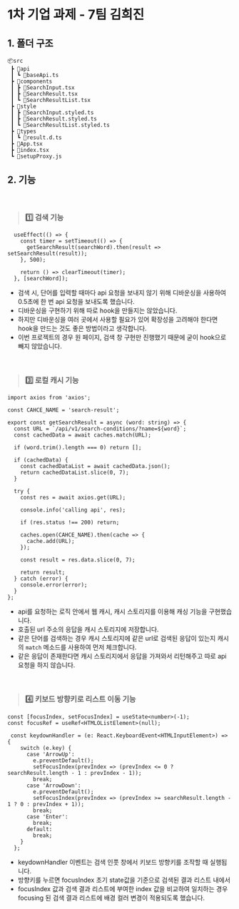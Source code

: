 # 1차 기업 과제 - 7팀 김희진

## 1. 폴더 구조
```
📦src
 ┣ 📂api
 ┃ ┗ 📜baseApi.ts
 ┣ 📂components
 ┃ ┣ 📜SearchInput.tsx
 ┃ ┣ 📜SearchResult.tsx
 ┃ ┗ 📜SearchResultList.tsx
 ┣ 📂style
 ┃ ┣ 📜SearchInput.styled.ts
 ┃ ┣ 📜SearchResult.styled.ts
 ┃ ┗ 📜SearchResultList.styled.ts
 ┣ 📂types
 ┃ ┗ 📜result.d.ts
 ┣ 📜App.tsx
 ┣ 📜index.tsx
 ┗ 📜setupProxy.js
```
## 2. 기능
<br />

> ### 1️⃣ 검색 기능


```tsx
  useEffect(() => {
    const timer = setTimeout(() => {
      getSearchResult(searchWord).then(result => setSearchResult(result));
    }, 500);

    return () => clearTimeout(timer);
  }, [searchWord]);
```
- 검색 시, 단어를 입력할 때마다 api 요청을 보내지 않기 위해 디바운싱을 사용하여
0.5초에 한 번 api 요청을 보내도록 했습니다.
- 디바운싱을 구현하기 위해 따로 hook을 만들지는 않았습니다. 
- 하지만 디바운싱을 여러 곳에서 사용할 필요가 있어 확장성을 고려해야 한다면 hook을 만드는 것도 좋은 방법이라고 생각합니다.
- 이번 프로젝트의 경우 원 페이지, 검색 창 구현만 진행했기 때문에 굳이 hook으로 빼지 않았습니다.

<br />

> ### 3️⃣ 로컬 캐시 기능

```tsx
import axios from 'axios';

const CAHCE_NAME = 'search-result';

export const getSearchResult = async (word: string) => {
  const URL = `/api/v1/search-conditions/?name=${word}`;
  const cachedData = await caches.match(URL);

  if (word.trim().length === 0) return [];

  if (cachedData) {
    const cachedDataList = await cachedData.json();
    return cachedDataList.slice(0, 7);
  }

  try {
    const res = await axios.get(URL);

    console.info('calling api', res);

    if (res.status !== 200) return;

    caches.open(CAHCE_NAME).then(cache => {
      cache.add(URL);
    });

    const result = res.data.slice(0, 7);

    return result;
  } catch (error) {
    console.error(error);
  }
};
```
- api를 요청하는 로직 안에서 웹 캐시, 캐시 스토리지를 이용해 캐싱 기능을 구현했습니다.
- 호출된 url 주소의 응답을 캐시 스토리지에 저장합니다.
- 같은 단어를 검색하는 경우 캐시 스토리지에 같은 url로 검색된 응답이 있는지 캐시의 ```match``` 메소드를 사용하여 먼저 체크합니다.
- 같은 응답이 존재한다면 캐시 스토리지에서 응답을 가져와서 리턴해주고 따로 api 요청을 하지 않습니다.

<br />

> ### 4️⃣ 키보드 방향키로 리스트 이동 기능

```tsx
const [focusIndex, setFocusIndex] = useState<number>(-1);
const focusRef = useRef<HTMLOListElement>(null);

 const keydownHandler = (e: React.KeyboardEvent<HTMLInputElement>) => {
    switch (e.key) {
      case 'ArrowUp':
        e.preventDefault();
        setFocusIndex(prevIndex => (prevIndex <= 0 ? searchResult.length - 1 : prevIndex - 1));
        break;
      case 'ArrowDown':
        e.preventDefault();
        setFocusIndex(prevIndex => (prevIndex >= searchResult.length - 1 ? 0 : prevIndex + 1));
        break;
      case 'Enter':
        break;
      default:
        break;
    }
  };
```
- keydownHandler 이벤트는 검색 인풋 창에서 키보드 방향키를 조작할 때 실행됩니다.
- 방향키를 누르면 focusIndex 초기 state값을 기준으로 검색된 결과 리스트 내에서 
- focusIndex 값과 검색 결과 리스트에 부여한 index 값을 비교하여 일치하는 경우 focusing 된 검색 결과 리스트에 배경 컬러 변경이 적용되도록 했습니다.
